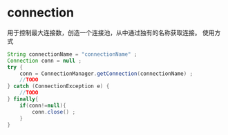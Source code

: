 # connection
用于控制最大连接数，创造一个连接池，从中通过独有的名称获取连接。 
使用方式
```java
String connectionName = "connectionName" ;
Connection conn = null ;
try {
	conn = ConnectionManager.getConnection(connectionName) ;
    //TODO
} catch (ConnectionException e) {
	//TODO
} finally{
	if(conn!=null){
		conn.close() ;
	}
}
```
